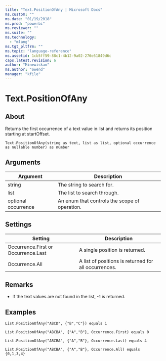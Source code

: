 ```yaml
---
title: "Text.PositionOfAny | Microsoft Docs"
ms.custom: ""
ms.date: "01/19/2018"
ms.prod: "powerbi"
ms.reviewer: ""
ms.suite: ""
ms.technology: 
  - "mlang"
ms.tgt_pltfrm: ""
ms.topic: "language-reference"
ms.assetid: 1cb5ff59-88c1-4b12-9a02-276e51849d6c
caps.latest.revision: 6
author: "Minewiskan"
ms.author: "owend"
manager: "kfile"
---
```

# Text.PositionOfAny

  
## About  
Returns the first occurrence of a text value in list and returns its position starting at startOffset.  
  
```  
Text.PositionOfAny(string as text, list as list, optional occurrence as nullable number) as number  
```  
  
## Arguments  
  
|Argument|Description|  
|------------|---------------|  
|string|The string to search for.|  
|list|The list to search through.|  
|optional occurrence|An enum that controls the scope of operation.|  
  
## Settings  
  
|Setting|Description|  
|-----------|---------------|  
|Occurrence.First or Occurrence.Last|A single position is returned.|  
|Occurrence.All|A list of positions is returned for all occurrences.|  
  
## <a name="__toc360788880"></a>Remarks  
  
-   If the text values are not found in the list, -1 is returned.  
  
## Examples  
  
```  
List.PositionOfAny("ABCD", {"B","C"}) equals 1  
```  
  
```  
List.PositionOfAny("ABCBA", {"A","B"}, Occurrence.First) equals 0  
```  
  
```  
List.PositionOfAny("ABCBA", {"A","B"}, Occurrence.Last) equals 4  
```  
  
```  
List.PositionOfAny("ABCBA", {"A","B"}, Occurrence.All) equals {0,1,3,4}  
```  
